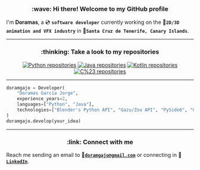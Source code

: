 <div align="center">
    <h3>:wave: Hi there! Welcome to my GitHub profile</h3>
</div>

I'm **Doramas**, a :cd: **`software developer`**
currently working on the :movie_camera:**`2D/3D animation and VFX industry`**
in :palm_tree:**`Santa Cruz de Tenerife, Canary Islands`**.

---

<div align="center">
<h3>:thinking: Take a look to my repositories</h3>
</div>

<div align="center">
    <a href="https://github.com/doramgajo?tab=repositories&language=python"><img alt="Python repositories" src="https://img.shields.io/badge/Python-3776ab?style=plastic"></a>
    <a href="https://github.com/doramgajo?tab=repositories&language=java"><img alt="Java repositories" src="https://img.shields.io/badge/Java-f0931c?style=plastic"></a>
    <a href="https://github.com/doramgajo?tab=repositories&language=kotlin"><img alt="Kotlin repositories" src="https://img.shields.io/badge/Kotlin-7f52ff?style=plastic"></a>
    <a href="https://github.com/doramgajo?tab=repositories&language=c%23"><img alt="C%23 repositories" src="https://img.shields.io/badge/C%23-68217A?style=plastic"></a>
    <!--<a href="https://github.com/doramgajo?tab=repositories&q=archived%3Afalse+-repo%3Adoramgajo%2Fdoramgajo"><img alt="Repositories under development" src="https://img.shields.io/badge/Under%20development-4CAF50?style=plastic"></a>-->
</div>

---

```python
doramgajo = Developer(
    "Doramas García Jorge",
    experience_years=2,
    languages=["Python", "Java"],
    technologies=["Blender's Python API", "Gazu/Zou API", "PySide6", "Git", "SQL"],
)
doramgajo.develop(your_idea)
```

---

<div align="center">
<h3>:link: Connect with me</h3>
</div>

Reach me sending an email to :email:[**`doramgajo@gmail.com`**](mailto:doramgajo@gmail.com) or connecting in :briefcase:[**`LinkedIn`**](https://www.linkedin.com/in/doramgajo/).
